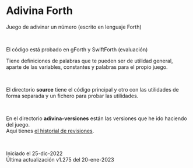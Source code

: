 # Adivina Forth
Juego de adivinar un número (escrito en lenguaje Forth)

<br>

El código está probado en gForth y SwiftForth (evaluación)

Tiene definiciones de palabras que te pueden ser de utilidad general, aparte de las variables, constantes y palabras para el propio juego.

<br>

El directorio **source** tiene el código principal y otro con las utilidades de forma separada y un fichero para probar las utilidades.

<br>

En el directorio **adivina-versiones** están las versiones que he ido haciendo del juego. 
<br>
Aquí tienes [el historial de revisiones](source/adivina-versiones/adivina-versiones.txt).

<br>

Iniciado el 25-dic-2022<br>
Última actualización v1.275 del 20-ene-2023
